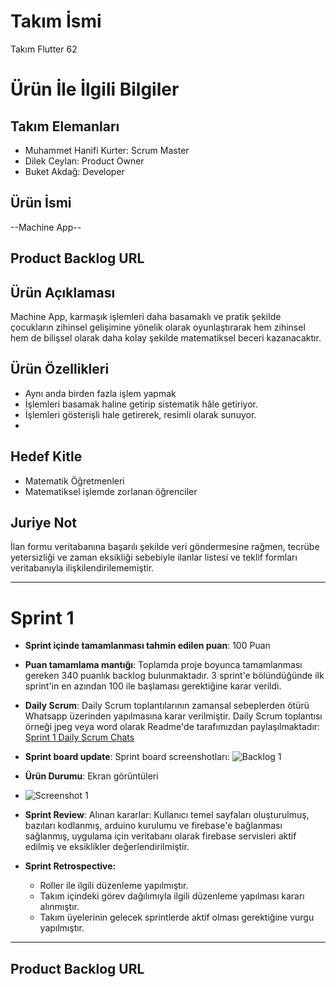 
# **Takım İsmi**

Takım Flutter 62

# Ürün İle İlgili Bilgiler

## Takım Elemanları
- Muhammet Hanifi Kurter: Scrum Master
- Dilek Ceylan: Product Owner
- Buket Akdağ: Developer


## Ürün İsmi

--Machine App--

## Product Backlog URL



## Ürün Açıklaması

Machine App, karmaşık işlemleri daha basamaklı ve pratik şekilde çocukların zihinsel gelişimine yönelik olarak oyunlaştırarak hem zihinsel hem de bilişsel olarak daha kolay şekilde matematiksel beceri kazanacaktır.
## Ürün Özellikleri

- Aynı anda birden fazla işlem yapmak
- İşlemleri basamak haline getirip sistematik hâle getiriyor.
- İşlemleri gösterişli hale getirerek, resimli olarak sunuyor.
- 
## Hedef Kitle


- Matematik Öğretmenleri
- Matematiksel işlemde zorlanan öğrenciler






## Juriye Not

İlan formu veritabanına başarılı şekilde veri göndermesine rağmen, tecrübe yetersizliği ve zaman eksikliği sebebiyle ilanlar listesi ve teklif formları veritabanıyla ilişkilendirilememiştir.


---

# Sprint 1

- **Sprint içinde tamamlanması tahmin edilen puan**: 100 Puan


- **Puan tamamlama mantığı**: Toplamda proje boyunca tamamlanması gereken 340 puanlık backlog bulunmaktadır. 3 sprint'e bölündüğünde ilk sprint'in en azından 100 ile başlaması gerektiğine karar verildi.


- **Daily Scrum**: Daily Scrum toplantılarının zamansal sebeplerden ötürü Whatsapp üzerinden yapılmasına karar verilmiştir. Daily Scrum toplantısı örneği jpeg veya word olarak Readme'de tarafımızdan paylaşılmaktadır: [Sprint 1 Daily Scrum Chats](https://github.com/OyunveUygulamaAkademisi/Bootcamp2022Example/blob/main/ProjectManagement/Sprint1Documents/DailyScrumMeetingNotesSprint1.docx?raw=true)

- **Sprint board update**: Sprint board screenshotları: 
![Backlog 1](https://raw.githubusercontent.com/OyunveUygulamaAkademisi/Bootcamp2022Example/main/ProjectManagement/Sprint1Documents/backlog1.png) 


- **Ürün Durumu**: Ekran görüntüleri 
- ![Screenshot 1](https://github.com/OyunveUygulamaAkademisi/Bootcamp2022Example/blob/main/ProjectManagement/Sprint1Documents/product1.png)


- **Sprint Review**: 
Alınan kararlar: Kullanıcı temel sayfaları oluşturulmuş, bazıları kodlanmış, arduino kurulumu ve firebase'e bağlanması sağlanmış, uygulama için veritabanı olarak firebase servisleri aktif edilmiş ve eksiklikler değerlendirilmiştir.

- **Sprint Retrospective:**
  - Roller ile ilgili düzenleme yapılmıştır.
  - Takım içindeki görev dağılımıyla ilgili düzenleme yapılması kararı alınmıştır.
  - Takım üyelerinin gelecek sprintlerde aktif olması gerektiğine vurgu yapılmıştır.
 


---

## Product Backlog URL



